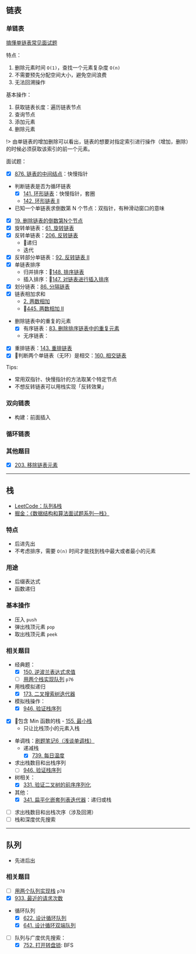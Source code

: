 ## 链表

### 单链表

[搞懂单链表常见面试题](https://juejin.im/post/5aa299c1518825557b4c5806)

特点：

1. 删除元素时间 `O(1)`，查找一个元素复杂度 `O(n)`
2. 不需要预先分配空间大小，避免空间浪费
3. 无法回溯操作

基本操作：

1. 获取链表长度：遍历链表节点 
2. 查询节点
3. 添加元素
4. 删除元素

!> 由单链表的增加删除可以看出，链表的想要对指定索引进行操作（增加，删除）的时候必须获取该索引的前一个元素。

面试题：

- [x] [876. 链表的中间结点](https://leetcode-cn.com/problems/middle-of-the-linked-list/)：快慢指针
- 判断链表是否为循环链表
  - [x] [141. 环形链表](https://leetcode-cn.com/problems/linked-list-cycle/)：快慢指针，套圈
  - [142. 环形链表 II](https://leetcode-cn.com/problems/linked-list-cycle-ii/)
- 已知一个单链表求倒数第 N 个节点：双指针，有种滑动窗口的意味
- [x] [19. 删除链表的倒数第N个节点](https://leetcode-cn.com/problems/remove-nth-node-from-end-of-list/)
- [x] 旋转单链表：[61. 旋转链表](https://leetcode-cn.com/problems/rotate-list/solution/chuan-zhen-yin-xian-by-liweiwei1419/)
- [x] 反转单链表：[206. 反转链表](https://leetcode-cn.com/problems/reverse-linked-list/) 
  - 🧐递归
  - 迭代
- [x] 反转部分单链表：[92. 反转链表 II](https://leetcode-cn.com/problems/reverse-linked-list-ii/)
- [x] 单链表排序
  - 归并排序：🧐[148. 排序链表](https://leetcode-cn.com/problems/sort-list/)
  - 插入排序：🧐[147. 对链表进行插入排序](https://leetcode-cn.com/problems/insertion-sort-list/)
- [x] 划分链表：[86. 分隔链表](https://leetcode-cn.com/problems/partition-list/)
- [x] 链表相加求和
  - [2. 两数相加](https://leetcode-cn.com/problems/add-two-numbers/)
  - 🧐[445. 两数相加 II](https://leetcode-cn.com/problems/add-two-numbers-ii/)
- 删除链表中的重复的元素
  - [x] 有序链表：[83. 删除排序链表中的重复元素](https://leetcode-cn.com/problems/remove-duplicates-from-sorted-list/)
  - 无序链表：
- [x] 重排链表：[143. 重排链表](https://leetcode-cn.com/problems/reorder-list/)
- [x] 🧐判断两个单链表（无环）是相交：[160. 相交链表](https://leetcode-cn.com/problems/intersection-of-two-linked-lists/)

Tips:

- 常用双指针、快慢指针的方法取某个特定节点
- 不想反转链表可以用栈实现「反转效果」

### 双向链表

- 构建：前面插入

### 循环链表

### 其他题目

- [x] [203. 移除链表元素](https://leetcode-cn.com/problems/remove-linked-list-elements/submissions/)

----

## 栈

- [LeetCode：队列&栈](https://leetcode-cn.com/explore/learn/card/queue-stack/218/stack-last-in-first-out-data-structure/)
- [掘金：《数据结构和算法面试题系列—栈》](https://juejin.im/post/5b9c78cdf265da0ab915b5da)

### 特点

- 后进先出
- 不考虑排序，需要 `O(n)` 时间才能找到栈中最大或者最小的元素

### 用途

- 后缀表达式
- 函数递归

### 基本操作

- 压入 `push`
- 弹出栈顶元素 `pop`
- 取出栈顶元素 `peek`

### 相关题目

- 经典题：
  - [x] [150. 逆波兰表达式求值](https://leetcode-cn.com/problems/evaluate-reverse-polish-notation/)
  - [ ] [用两个栈实现队列](https://leetcode-cn.com/problems/implement-queue-using-stacks/) `p76`
- 用栈模拟递归
  - [x] [173. 二叉搜索树迭代器](https://leetcode-cn.com/problems/binary-search-tree-iterator/)
- 模拟栈操作：
  - [x] [946. 验证栈序列](https://leetcode-cn.com/problems/validate-stack-sequences/)
- [x] 🧐包含 Min 函数的栈 - [155. 最小栈](https://leetcode-cn.com/problems/min-stack/)
  - 只让比栈顶小的元素入栈
- 单调栈：[刷题笔记6（浅谈单调栈）](https://zhuanlan.zhihu.com/p/26465701)
  - 递减栈
    - [x] [739. 每日温度](https://leetcode-cn.com/problems/daily-temperatures/)
- 求出栈数目和出栈序列
  - [ ] [946. 验证栈序列](https://leetcode-cn.com/problems/validate-stack-sequences/)
- 树相关：
  - [x] [331. 验证二叉树的前序序列化](https://leetcode-cn.com/problems/verify-preorder-serialization-of-a-binary-tree/)
- 其他：
  - [x] [341. 扁平化嵌套列表迭代器](https://leetcode-cn.com/problems/flatten-nested-list-iterator/)：递归或栈
- [ ] 求出栈数目和出栈次序（涉及回溯）
- [ ] 栈和深度优先搜索

----

## 队列

- 先进后出
  
### 相关题目

- [ ] [用两个队列实现栈](https://leetcode-cn.com/problems/implement-stack-using-queues/) `p78`
- [x] [933. 最近的请求次数](https://leetcode-cn.com/problems/number-of-recent-calls/)
- 循环队列
  - [x] [622. 设计循环队列](https://leetcode-cn.com/problems/design-circular-queue/)
  - [x] [641. 设计循环双端队列](https://leetcode-cn.com/problems/design-circular-deque/) 
- [ ] 队列与广度优先搜索：
  - [x] [752. 打开转盘锁](https://leetcode-cn.com/problems/open-the-lock/): BFS 